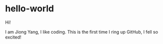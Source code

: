 # hello-world

Hi!

I am Jiong Yang, I like coding. This is the first time I ring up GitHub, I fell so excited!
